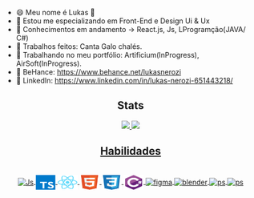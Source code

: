 


- 😄 Meu nome é Lukas 👋
- 🔭 Estou me especializando em Front-End e Design Ui & Ux
- 🌱 Conhecimentos em andamento -> React.js, Js, LProgramção(JAVA/ C#)
- 👯 Trabalhos feitos: Canta Galo chalés. 
- 🤔 Trabalhando no meu portfólio: Artificium(InProgress), AirSoft(InProgress).
- 🚀 BeHance: https://www.behance.net/lukasnerozi
- 🚀 LinkedIn: https://www.linkedin.com/in/lukas-nerozi-651443218/


<div align="center" >
    <h2>Stats</h2>
</div>


<div align="center">
  <a href="https://github.com/gragolha">
  <img height="150em" src="https://github-readme-stats.vercel.app/api?username=gragolha&show_icons=true&theme=dark&include_all_commits=true&count_private=true"/>
   <img height="150em" src="https://github-readme-stats.vercel.app/api/top-langs/?username=gragolha&layout=compact&langs_count=16&theme=dark"/>
</div>

<div align="center" >
    <h2>Habilidades</h2>
</div>

<div style="display: inline_block" align="center"><br>
  <img align="center" alt="Js" height="30" width="40" src="https://cdn.jsdelivr.net/gh/devicons/devicon/icons/javascript/javascript-plain.svg"/>
  <img align="center" alt="Ts" height="30" width="40" src="https://raw.githubusercontent.com/devicons/devicon/master/icons/typescript/typescript-plain.svg">
  <img align="center" alt="React" height="30" width="40" src="https://raw.githubusercontent.com/devicons/devicon/master/icons/react/react-original.svg">
  <img align="center" alt="HTML" height="30" width="40" src="https://raw.githubusercontent.com/devicons/devicon/master/icons/html5/html5-original.svg">
  <img align="center" alt="CSS" height="30" width="40" src="https://raw.githubusercontent.com/devicons/devicon/master/icons/css3/css3-original.svg">
  <img align="center" alt="Csharp" height="30" width="40" src="https://raw.githubusercontent.com/devicons/devicon/master/icons/csharp/csharp-original.svg">
  <img align="center"  alt="figma"   height="30" wight="40" src="https://cdn.jsdelivr.net/gh/devicons/devicon/icons/figma/figma-original.svg" />
  <img align="center"  alt="blender"   height="30" wight="40" src="https://cdn.jsdelivr.net/gh/devicons/devicon/icons/blender/blender-original.svg" />
  <img align="center"  alt="ps"   height="30" wight="40" src="https://cdn.jsdelivr.net/gh/devicons/devicon/icons/photoshop/photoshop-plain.svg" />
   <img align="center"  alt="ps"   height="30" wight="40"src="https://cdn.jsdelivr.net/gh/devicons/devicon/icons/behance/behance-original.svg" />
          
          

</div>

            
          


